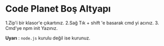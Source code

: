 # Code Planet Boş Altyapı

1.Zip'i bir klasor'e çıkartınız.
2.Sağ Tık + shift 'e basarak cmd yi acınız.
3. Cmd'ye npm init Yazınız.



**Uyarı** : `node.js` kurulu değil ise kurunuz.
